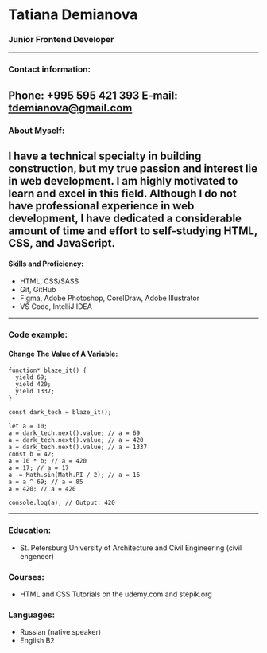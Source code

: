 # Tatiana Demianova
### Junior Frontend Developer
----------
### Contact information:
**Phone:**  +995 595 421 393
**E-mail:**  tdemianova@gmail.com  
----------
###  About Myself:
I have a technical specialty in building construction, but my true passion and interest lie in web development. I am highly motivated to learn and excel in this field. Although I do not have professional experience in web development, I have dedicated a considerable amount of time and effort to self-studying HTML, CSS, and JavaScript.
----------
#### Skills and Proficiency:
-   HTML, CSS/SASS
-   Git, GitHub
-   Figma, Adobe Photoshop, CorelDraw, Adobe Illustrator
-   VS Code, IntelliJ IDEA
----------
### Code example:
#### Change The Value of A Variable:

```
function* blaze_it() {
  yield 69;
  yield 420;
  yield 1337;
}

const dark_tech = blaze_it();

let a = 10;
a = dark_tech.next().value; // a = 69
a = dark_tech.next().value; // a = 420
a = dark_tech.next().value; // a = 1337
const b = 42;
a = 10 * b; // a = 420
a = 17; // a = 17
a -= Math.sin(Math.PI / 2); // a = 16
a = a ^ 69; // a = 85
a = 420; // a = 420

console.log(a); // Output: 420
```
----------
### Education:
- St. Petersburg University of Architecture and Civil Engineering (civil engeneer)
### Courses:
-   HTML and CSS Tutorials on the  udemy.com and stepik.org
### Languages:
-  Russian (native speaker)
- English B2
